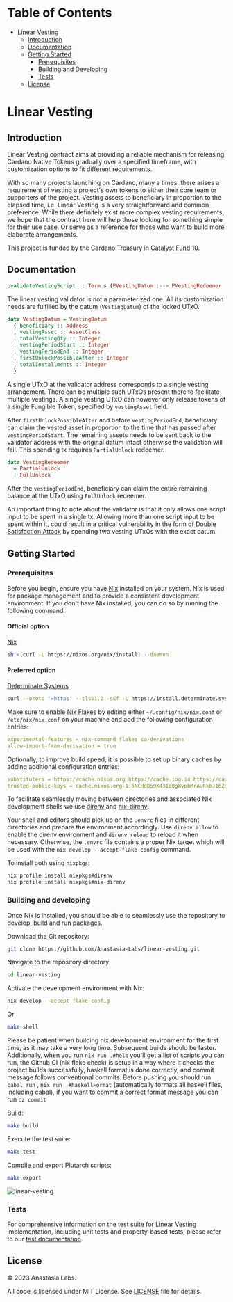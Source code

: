 <!-- markdown-toc start - Don't edit this section. Run M-x markdown-toc-refresh-toc -->
# Table of Contents

- [Linear Vesting](#linear-vesting)
  - [Introduction](#introduction)
  - [Documentation](#documentation)
  - [Getting Started](#getting-started)
    - [Prerequisites](#prerequisites)
    - [Building and Developing](#building-and-developing)
    - [Tests](#tests)
  - [License](#license)

<!-- markdown-toc end -->

# Linear Vesting

## Introduction

Linear Vesting contract aims at providing a reliable mechanism for releasing Cardano Native Tokens gradually over a specified timeframe, with customization options to fit different requirements.

With so many projects launching on Cardano, many a times, there arises a requirement of vesting a project's own tokens to either their core team or supporters of the project. Vesting assets to beneficiary in proportion to the elapsed time, i.e. Linear Vesting is a very straightforward and common preference. While there definitely exist more complex vesting requirements, we hope that the contract here will help those looking for something simple for their use case. Or serve as a reference for those who want to build more elaborate arrangements.

This project is funded by the Cardano Treasury in [Catalyst Fund 10](https://projectcatalyst.io/funds/10/f10-developer-ecosystem-the-evolution/anastasia-labs-open-source-production-grade-dapps).

## Documentation

```hs
pvalidateVestingScript :: Term s (PVestingDatum :--> PVestingRedeemer :--> PScriptContext :--> PUnit)
```

The linear vesting validator is not a parameterized one. All its customization needs are fulfilled by the datum (`VestingDatum`) of the locked UTxO.

```hs
data VestingDatum = VestingDatum
  { beneficiary :: Address
  , vestingAsset :: AssetClass
  , totalVestingQty :: Integer
  , vestingPeriodStart :: Integer
  , vestingPeriodEnd :: Integer
  , firstUnlockPossibleAfter :: Integer
  , totalInstallments :: Integer
  }
```

A single UTxO at the validator address corresponds to a single vesting arrangement. There can be multiple such UTxOs present there to facilitate multiple vestings. A single vesting UTxO can however only release tokens of a single Fungible Token, specified by `vestingAsset` field. 

After `firstUnlockPossibleAfter` and before `vestingPeriodEnd`, beneficiary can claim the vested asset in proportion to the time that has passed after `vestingPeriodStart`. The remaining assets needs to be sent back to the validator address with the original datum intact otherwise the validation will fail. This spending tx requires `PartialUnlock` redeemer. 

```hs
data VestingRedeemer
  = PartialUnlock
  | FullUnlock
```

After the `vestingPeriodEnd`, beneficiary can claim the entire remaining balance at the UTxO using `FullUnlock` redeemer.

An important thing to note about the validator is that it only allows one script input to be spent in a single tx. Allowing more than one script input to be spent within it, could result in a critical vulnerability in the form of [Double Satisfaction Attack](https://plutus.readthedocs.io/en/latest/reference/writing-scripts/common-weaknesses/double-satisfaction.html?highlight=double#unique-outputs) by spending two vesting UTxOs with the exact datum.

## Getting Started

### Prerequisites

Before you begin, ensure you have [Nix](https://nixos.org) installed on your system. Nix is used for package management and to provide a consistent development environment. If you don't have Nix installed, you can do so by running the following command:

#### Official option

[Nix](https://nixos.org/download.html)

```sh
sh <(curl -L https://nixos.org/nix/install) --daemon
```

#### Preferred option

[Determinate Systems](https://zero-to-nix.com/concepts/nix-installer)

```sh
curl --proto '=https' --tlsv1.2 -sSf -L https://install.determinate.systems/nix | sh -s -- install
```

Make sure to enable [Nix Flakes](https://nixos.wiki/wiki/Flakes#Enable_flakes) by editing either `~/.config/nix/nix.conf` or `/etc/nix/nix.conf` on
your machine and add the following configuration entries:

```yaml
experimental-features = nix-command flakes ca-derivations
allow-import-from-derivation = true
```

Optionally, to improve build speed, it is possible to set up binary caches by adding additional configuration entries:

```yaml
substituters = https://cache.nixos.org https://cache.iog.io https://cache.zw3rk.com
trusted-public-keys = cache.nixos.org-1:6NCHdD59X431o0gWypbMrAURkbJ16ZPMQFGspcDShjY= hydra.iohk.io:f/Ea+s+dFdN+3Y/G+FDgSq+a5NEWhJGzdjvKNGv0/EQ= loony-tools:pr9m4BkM/5/eSTZlkQyRt57Jz7OMBxNSUiMC4FkcNfk=
```

To facilitate seamlessly moving between directories and associated Nix development shells we use [direnv](https://direnv.net) and [nix-direnv](https://github.com/nix-community/nix-direnv):

Your shell and editors should pick up on the `.envrc` files in different directories and prepare the environment accordingly. Use `direnv allow` to enable the direnv environment and `direnv reload` to reload it when necessary. Otherwise, the `.envrc` file contains a proper Nix target which will be used with the `nix develop --accept-flake-config` command.

To install both using `nixpkgs`:

```sh
nix profile install nixpkgs#direnv
nix profile install nixpkgs#nix-direnv
```

### Building and developing

Once Nix is installed, you should be able to seamlessly use the repository to
develop, build and run packages.

Download the Git repository:

```sh
git clone https://github.com/Anastasia-Labs/linear-vesting.git
```

Navigate to the repository directory:

```sh
cd linear-vesting
```

Activate the development environment with Nix:

```sh
nix develop --accept-flake-config
```
Or
```sh
make shell
```

Please be patient when building nix development environment for the first time, as it may take a very long time. Subsequent builds should be faster. Additionally, when you run `nix run .#help` you'll get a list of scripts you can run, the Github CI (nix flake check) is setup in a way where it checks the project builds successfully, haskell format is done correctly, and commit message follows conventional commits. Before pushing you should run `cabal run` , `nix run .#haskellFormat` (automatically formats all haskell files, including cabal), if you want to commit a correct format message you can run `cz commit`

Build:

```sh
make build
```

Execute the test suite:

```sh
make test
```

Compile and export Plutarch scripts:

```sh
make export
```

![linear-vesting](/assets/gifs/linear-vesting.gif)

### Tests

For comprehensive information on the test suite for Linear Vesting implementation, including unit tests and property-based tests, please refer to our [test documentation](/test/README.md).

## License

© 2023 Anastasia Labs.

All code is licensed under MIT License. See [LICENSE](./LICENSE) file
for details.